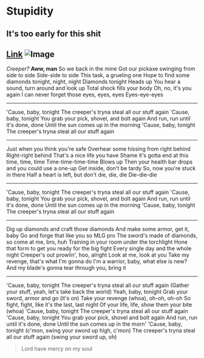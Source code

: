 # Stupidity
## It's too early for this shit
[Link](https://www.google.com/search?q=revenge+minecraft+lyrics&rlz=1C1VDKB_enUS1022US1022&ei=hOwuZIqsNJLMkPIP0K2hoAk&oq=revenge+mine&gs_lcp=Cgxnd3Mtd2l6LXNlcnAQAxgAMg4IABCKBRCxAxCDARCRAjIICAAQigUQkQIyCAgAEIoFEJECMgUIABCABDIFCAAQgAQyBQgAEIAEMgUIABCABDIFCAAQgAQyBQgAEIAEMgUIABCABDoKCAAQRxDWBBCwAzoKCAAQigUQsAMQQzoICAAQgAQQsQM6BwgAEIoFEEM6DQguEIMBELEDEIoFEEM6DQguEIoFELEDEIMBEEM6CAgAEIoFELEDOggILhCABBCxAzoOCC4QgAQQsQMQgwEQ1AI6CwguENQCELEDEIAEOgUILhCABEoECEEYAFDFA1iFFWDtGWgBcAF4AIABgQGIAYMGkgEDOC4ymAEAoAEByAEKwAEB&sclient=gws-wiz-serp)
![Image](https://www.google.com/urlsa=i&url=https%3A%2F%2Fwww.youtube.com%2Fwatch%3Fv%3DHNUUTwhsXDY&psig=AOvVaw2rg9YO4Ii7Ny7Ilt8DABEO&ust=1680883749812000&source=images&cd=fe&ved=0CA8QjRxqFwoTCMD2-YrSlf4CFQAAAAAdAAAAABAD)
---
*Creeper?*
**Aww, man**
So we back in the mine
Got our pickaxe swinging from side to side
Side-side to side
This task, a grueling one
Hope to find some diamonds tonight, night, night
Diamonds tonight
Heads up
You hear a sound, turn around and look up
Total shock fills your body
Oh, no, it's you again
I can never forget those eyes, eyes, eyes
Eyes-eye-eyes

---

'Cause, baby, tonight
The creeper's tryna steal all our stuff again
'Cause, baby, tonight
You grab your pick, shovel, and bolt again
And run, run until it's done, done
Until the sun comes up in the morning
'Cause, baby, tonight
The creeper's tryna steal all our stuff again

---

Just when you think you're safe
Overhear some hissing from right behind
Right-right behind
That's a nice life you have
Shame it's gotta end at this time, time, time
Time-time-time-time
Blows up
Then your health bar drops and you could use a one-up
Get inside, don't be tardy
So, now you're stuck in there
Half a heart is left, but don't die, die, die
Die-die-die

---

'Cause, baby, tonight
The creeper's tryna steal all our stuff again
'Cause, baby, tonight
You grab your pick, shovel, and bolt again
And run, run until it's done, done
Until the sun comes up in the morning
'Cause, baby, tonight
The creeper's tryna steal all our stuff again

---

Dig up diamonds and craft those diamonds
And make some armor, get it, baby
Go and forge that like you so MLG pro
The sword's made of diamonds, so come at me, bro, huh
Training in your room under the torchlight
Hone that form to get you ready for the big fight
Every single day and the whole night
Creeper's out prowlin', hoo, alright
Look at me, look at you
Take my revenge, that's what I'm gonna do
I'm a warrior, baby, what else is new?
And my blade's gonna tear through you, bring it

---

'Cause, baby, tonight
The creeper's tryna steal all our stuff again
(Gather your stuff, yeah, let's take back the world)
Yeah, baby, tonight
Grab your sword, armor and go (it's on)
Take your revenge (whoa), oh-oh, oh-oh
So fight, fight, like it's the last, last night
Of your life, life, show them your bite (whoa)
'Cause, baby, tonight
The creeper's tryna steal all our stuff again
'Cause, baby, tonight
You grab your pick, shovel and bolt again
And run, run until it's done, done
Until the sun comes up in the morn'
'Cause, baby, tonight (c'mon, swing your sword up high, c'mon)
The creeper's tryna steal all our stuff again (swing your sword up, oh)
>Lord have mercy on my soul

